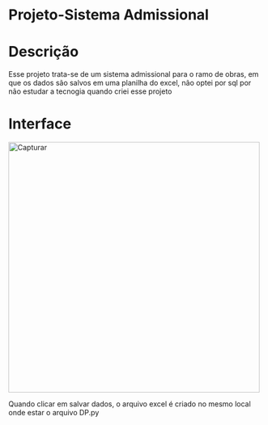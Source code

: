 # Projeto-Sistema Admissional
# Descrição
Esse projeto trata-se de um sistema admissional para o ramo de obras, em que os dados são salvos em uma planilha do excel, não optei por sql por não estudar a tecnogia quando criei esse projeto
# Interface
<img width="496" alt="Capturar" src="https://github.com/apenasmj/DP-admissao/assets/143845044/3e86e2b0-b24a-456c-8865-2960dbf52f0a">

Quando clicar em salvar dados, o arquivo excel é criado no mesmo local onde estar o arquivo DP.py
